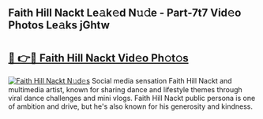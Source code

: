 ## Faith Hill Nackt Le𝚊k𝚎d N𝚞𝚍e - Part-7t7 Vid𝚎o Photos Le𝚊ks jGhtw

# <h2><a href="http://fb2u4kc.evod.top/?m=Faith+Hill+Nackt">🔗 👉🔴 Faith Hill Nackt Vid𝚎o Ph𝚘t𝚘s</a></h2>

[![Faith Hill Nackt N𝚞d𝚎s](https://i.imgur.com/8V9OHl7.gif)](http://fb2u4kc.evod.top/?m=Faith+Hill+Nackt)
Social media sensation Faith Hill Nackt and multimedia artist, known for sharing dance and lifestyle themes through viral dance challenges and mini vlogs. Faith Hill Nackt public persona is one of ambition and drive, but he's also known for his generosity and kindness. 
